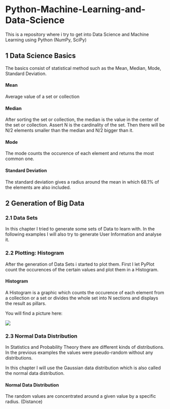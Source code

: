 # Python-Machine-Learning-and-Data-Science
This is a repository where i try to get into Data Science and Machine Learning using Python (NumPy, SciPy)

## 1 Data Science Basics

The basics consist of statistical method such as the Mean, Median, Mode, Standard Deviation.

#### Mean
Average value of a set or collection

#### Median
After sorting the set or collection, the median is the value in the center of the set or collection. Assert N is the cardinality of the set. Then there will be N/2 elements smaller than the median and N/2 bigger than it.

#### Mode
The mode counts the occurence of each element and returns
the most common one.

#### Standard Deviation
The standard deviation gives a radius around the mean in which 68.1% of the elements are also included.

## 2 Generation of Big Data

### 2.1 Data Sets
In this chapter I tried to generate some sets of Data
to learn with. In the following examples I will also try
to generate User Information and analyse it.

### 2.2 Plotting: Histogram
After the generation of Data Sets i started to plot them.
First I let PyPlot count the occurences of the certain
values and plot them in a Histogram.

#### Histogram
A Histogram is a graphic which counts the occurence of each element from a collection or a set or divides the whole set into N sections and displays the result as pillars.

You will find a picture here:

![](https://github.com/maste150hhu/Python-Machine-Learning-and-Data-Science/blob/master/2_Data_Distribution/Histogram.png)

### 2.3 Normal Data Distribution
In Statistics and Probability Theory there are different kinds of distributions. In the previous examples the values were pseudo-random without any distributions.

In this chapter I will use the Gaussian data distribution which is also called the normal data distribution. 

#### Normal Data Distribution
The random values are concentrated around a given value by a specific radius. (Distance)